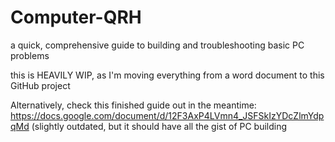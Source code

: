 # Computer-QRH
a quick, comprehensive guide to building and troubleshooting basic PC problems

this is HEAVILY WIP, as I'm moving everything from a word document to this GitHub project

Alternatively, check this finished guide out in the meantime: https://docs.google.com/document/d/12F3AxP4LVmn4_JSFSkIzYDcZlmYdpqMd (slightly outdated, but it should have all the gist of PC building
